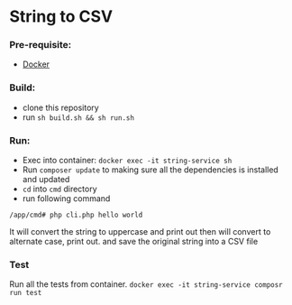 # String to CSV

### Pre-requisite: 
- [Docker](https://docs.docker.com/get-docker/)

### Build:
- clone this repository
- run `sh build.sh && sh run.sh`


### Run:
- Exec into container: `docker exec -it string-service sh`
- Run `composer update` to making sure all the dependencies is installed and updated
- `cd` into `cmd`  directory
- run following command
```
/app/cmd# php cli.php hello world
```
It will convert the string to uppercase and print out then
will convert to alternate case, print out.
and save the original string into a CSV file

### Test
Run all the tests from container.
`docker exec -it string-service composr run test`
